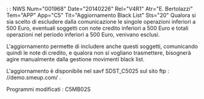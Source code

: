  :  : NWS Num="001968" Date="20140226" Rel="V4R1" Atr="E. Bertolazzi" Tem="APP" App="C5" Tit="Aggiornamento Black List" Sts="20"
Qualora si sia scelto di escludere dalla comunicazione le singole operazioni inferiori a 500 Euro,
eventuali soggetti con note credito inferiori a 500 Euro e totali operazioni nel periodo inferiori a
500 Euro, venivano esclusi.

L'aggiornamento permette di includere anche questi soggetti, comunicando quindi le note di credito,
e qualora non si vogliano trasmettere, bisognerà agire manualmente dalla gestione movimenti black list.

L'aggiornamento è disponibile nel savf SDST_C5025 sul sito ftp : //demo.smeup.com/ .

Programmi modificati : 
C5MB02S
